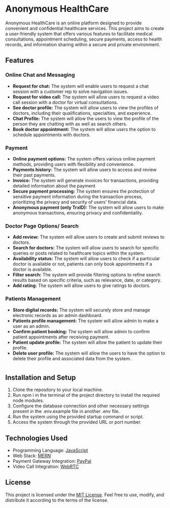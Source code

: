 # Anonymous HealthCare

Anonymous HealthCare is an online platform designed to provide convenient and confidential healthcare services. This project aims to create a user-friendly system that offers various features to facilitate medical consultations, appointment scheduling, secure payments, access to health records, and information sharing within a secure and private environment.

## Features

### Online Chat and Messaging

- **Request for chat:** The system will enable users to request a chat session with a customer rep to solve navigation issues.
- **Request for video call:** The system will allow users to request a video call session with a doctor for virtual consultations.
- **See doctor profile:** The system will allow users to view the profiles of doctors, including their qualifications, specialties, and experience.
- **Chat Profile:** The system will allow the users to view the profile of the person they are chatting with as well as search others.
- **Book doctor appointment:** The system will allow users the option to schedule appointments with doctors.

### Payment

- **Online payment options:** The system offers various online payment methods, providing users with flexibility and convenience.
- **Payments history:** The system will allow users to access and review their past payments.
- **Invoice:** The system will generate invoices for transactions, providing detailed information about the payment
- **Secure payment processing:** The system ensures the protection of sensitive payment information during the transaction process, prioritizing the privacy and security of users' financial data.
- **Anonymous payment (only TrxID):** The system will allow users to make anonymous transactions, ensuring privacy and confidentiality.

### Doctor Page Options/ Search

- **Add review:** The system will allow users to create and submit reviews to doctors.
- **Search for doctors:** The system will allow users to search for specific queries or posts related to healthcare topics within the system.
- **Availability status:** The system will allow users to check if a particular doctor is available or not, patients can only book appointments if a doctor is available.
- **Filter search:** The system will provide filtering options to refine search results based on specific criteria, such as relevance, date, or category.
- **Add rating:** The system will allow users to give ratings to doctors.

### Patients Management

- **Store digital records:** The system will securely store and manage electronic records as an admin dashboard.
- **Patients profile management:** The system will allow admin to make a user as an admin.
- **Confirm patient booking:** The system will allow admin to confirm patient appointments after receiving payment.
- **Patient update profile:** The system will allow the patient to update their profile.
- **Delete user profile:** The system will allow the users to have the option to delete their profile and associated data from the system.

#
## Installation and Setup

1. Clone the repository to your local machine.
2. Run npm i in the terminal of the project directory to install the required node modules.
3. Configure the database connection and other necessary settings present in the .env.example file in another .env file.
4. Run the system using the provided startup command or script.
5. Access the system through the provided URL or port number.

## Technologies Used

- Programming Language: [JavaScript](https://www.ecma-international.org/publications-and-standards/standards/ecma-262/)
- Web Stack: [MERN](https://www.mongodb.com/mern-stack#:~:text=MERN%20stands%20for%20MongoDB%2C%20Express,a%20client%2Dside%20JavaScript%20framework)
- Payment Gateway Integration: [PayPal](https://www.paypal.com/)
- Video Call Integration: [WebRTC](https://webrtc.org/)


## License

This project is licensed under the [MIT License](LICENSE). Feel free to use, modify, and distribute it according to the terms of the license.
